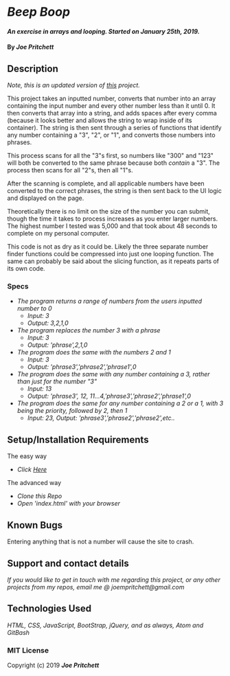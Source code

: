 # _Beep Boop_

#### _An exercise in arrays and looping. Started on January 25th, 2019._

#### By _**Joe Pritchett**_

## Description

_Note, this is an updated version of [this](https://github.com/joepritch/beeboop) project._

This project takes an inputted number, converts that number into an array containing the input number and every other number less than it until 0. It then converts that array into a string, and adds spaces after every comma (because it looks better and allows the string to wrap inside of its container). The string is then sent through a series of functions that identify any number containing a "3", "2", or "1", and converts those numbers into phrases.

This process scans for all the "3"s first, so numbers like "300" and "123" will both be converted to the same phrase because both _contain_ a "3". The process then scans for all "2"s, then all "1"s.

After the scanning is complete, and all applicable numbers have been converted to the correct phrases, the string is then sent back to the UI logic and displayed on the page.

Theoretically there is no limit on the size of the number you can submit, though the time it takes to process increases as you enter larger numbers. The highest number I tested was 5,000 and that took about 48 seconds to complete on my personal computer.

This code is not as dry as it could be. Likely the three separate number finder functions could be compressed into just one looping function. The same can probably be said about the slicing function, as it repeats parts of its own code.

### Specs

* _The program returns a range of numbers from the users inputted number to 0_
  * _Input: 3_ 
  * _Output: 3,2,1,0_
* _The program replaces the number 3 with a phrase_ 
  * _Input: 3_ 
  * _Output: 'phrase',2,1,0_
* _The program does the same with the numbers 2 and 1_ 
  * _Input: 3_
  * _Output: 'phrase3','phrase2','phrase1',0_
* _The program does the same with any number containing a 3, rather than just for the number "3"_
  * _Input: 13_
  * _Output: 'phrase3', 12, 11...4,'phrase3','phrase2','phrase1',0_
* _The program does the same for any number containing a 2 or a 1, with 3 being the priority, followed by 2, then 1_
  * _Input: 23, Output: 'phrase3','phrase2','phrase2',etc.._

## Setup/Installation Requirements

The easy way
* _Click [Here](https://joepritch.github.io/beepboopfinal)_


The advanced way
* _Clone this Repo_
* _Open 'index.html' with your browser_

## Known Bugs

Entering anything that is not a number will cause the site to crash.

## Support and contact details

_If you would like to get in touch with me regarding this project, or any other projects from my repos, email me @ joempritchett@gmail.com_

## Technologies Used

_HTML, CSS, JavaScript, BootStrap, jQuery, and as always, Atom and GitBash_

### MIT License

Copyright (c) 2019 **_Joe Pritchett_**
